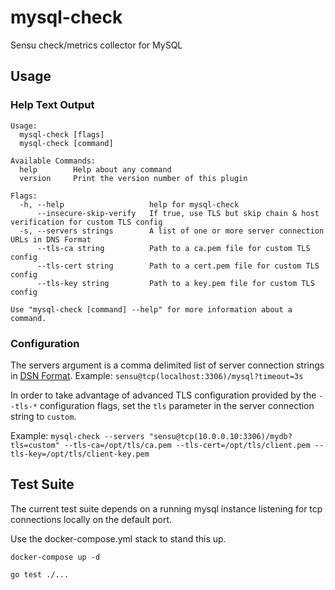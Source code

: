 # mysql-check
Sensu check/metrics collector for MySQL


## Usage

### Help Text Output

```
Usage:
  mysql-check [flags]
  mysql-check [command]

Available Commands:
  help        Help about any command
  version     Print the version number of this plugin

Flags:
  -h, --help                   help for mysql-check
      --insecure-skip-verify   If true, use TLS but skip chain & host verification for custom TLS config
  -s, --servers strings        A list of one or more server connection URLs in DNS Format
      --tls-ca string          Path to a ca.pem file for custom TLS config
      --tls-cert string        Path to a cert.pem file for custom TLS config
      --tls-key string         Path to a key.pem file for custom TLS config

Use "mysql-check [command] --help" for more information about a command.
```

### Configuration

The servers argument is a comma delimited list of server connection strings in [DSN Format][1]. Example: `sensu@tcp(localhost:3306)/mysql?timeout=3s`

In order to take advantage of advanced TLS configuration provided by the `--tls-*` configuration flags, set the `tls` parameter in the server connection string to `custom`.

Example: `mysql-check --servers "sensu@tcp(10.0.0.10:3306)/mydb?tls=custom" --tls-ca=/opt/tls/ca.pem --tls-cert=/opt/tls/client.pem --tls-key=/opt/tls/client-key.pem`

## Test Suite

The current test suite depends on a running mysql instance listening for tcp connections locally on the default port.

Use the docker-compose.yml stack to stand this up.

`docker-compose up -d`

`go test ./...`

[1]: https://github.com/go-sql-driver/mysql#dsn-data-source-name

